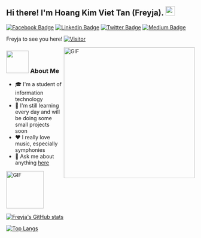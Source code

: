 ## Hi there! I'm Hoang Kim Viet Tan (Freyja). <img src="https://github.com/Frey1a/Frey1a/blob/main/Gif/handwave.gif" width="25">
[![Facebook Badge](https://img.shields.io/badge/-Facebook-blue?style=flat-square&logo=Facebook&logoColor=white)](https://www.facebook.com/frey1aa/)
[![Linkedin Badge](https://img.shields.io/badge/-LinkedIn-0e76a8?style=flat-square&logo=Linkedin&logoColor=white)](www.linkedin.com/in/frey1a)
[![Twitter Badge](https://img.shields.io/badge/-Twitter-00acee?style=flat-square&logo=Twitter&logoColor=white)](https://twitter.com/SuchNy4n)
[![Medium Badge](https://img.shields.io/badge/medium-%2312100E.svg?&style=for-square&logo=medium&logoColor=white)](https://medium.com/@frey1a)


Freyja to see you here! [![Visitor](https://komarev.com/ghpvc/?username=Frey1a&color=4b4394)](https://github.com/Frey1a/Frey1a)

<img align="right" alt="GIF" src="https://github.com/Frey1a/Frey1a/blob/main/Gif/bearcodding.gif" width="350"/>

### <img src="https://github.com/Frey1a/Frey1a/blob/main/Gif/whitecat.gif" width="60" height="60"> **About Me**
>
- 🎓 I'm a student of information technology
- 🤔 I'm still learning every day and will be doing some small projects soon
- ❤️ I really love music, especially symphonies
- 💬 Ask me about anything [here](https://github.com/Frey1a/Frey1a/issues)



<img align="center" alt="GIF" src="https://github.com/Frey1a/Frey1a/blob/main/Gif/nyan(nobackground).gif" width="100"/>

[![Freyja's GitHub stats](https://github-readme-stats.vercel.app/api?username=Frey1a&show_icons=true&theme=aura)](https://github.com/Frey1a)

[![Top Langs](https://github-readme-stats.vercel.app/api/top-langs/?username=Frey1a&layout=compact&theme=aura)](https://github.com/Frey1a)

